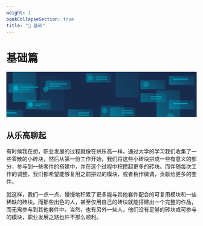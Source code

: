 ```yaml
---
weight: 1
bookCollapseSection: true
title: "🍚 基础"
---
```


# 基础篇

![](/images/basics-title.svg)

## 从乐高聊起

有时候我在想，职业发展的过程就像在拼乐高一样。通过大学的学习我们收集了一些零散的小砖块，然后从第一份工作开始，我们将这些小砖块拼成一些有意义的部分，参与到一些套件的搭建中，并在这个过程中积攒起更多的砖块。而伴随每次工作的调整，我们都希望能够复用之前拼过的模块，或者稍作微调，贡献给更多的套件。

就这样，我们一点一点、慢慢地积累了更多能与其他套件配合的可复用模块和一些稀缺的砖块。而那些出色的人，甚至仅用自己的砖块就能搭建出一个完整的作品，而无需参与到其他套件中。当然，也有另外一些人，他们没有足够的砖块或可参与的模块，职业发展之路也许不那么顺利。

